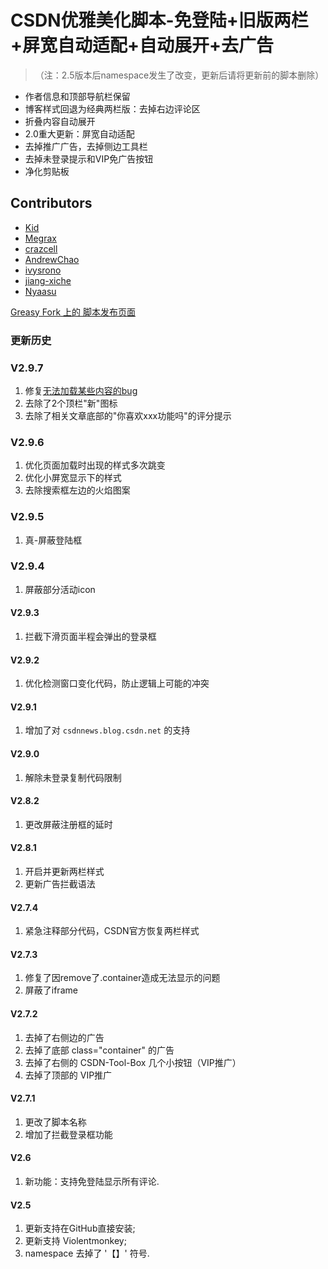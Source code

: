 # CSDN优雅美化脚本-免登陆+旧版两栏+屏宽自动适配+自动展开+去广告

> （注：2.5版本后namespace发生了改变，更新后请将更新前的脚本删除）

* 作者信息和顶部导航栏保留
* 博客样式回退为经典两栏版：去掉右边评论区
* 折叠内容自动展开
* 2.0重大更新：屏宽自动适配
* 去掉推广广告，去掉侧边工具栏
* 去掉未登录提示和VIP免广告按钮
* 净化剪贴板

## Contributors

* [Kid](https://github.com/kidonng)
* [Megrax](https://github.com/Megrax)
* [crazcell](https://github.com/crazcell)
* [AndrewChao](https://github.com/AndrewChao)
* [ivysrono](https://github.com/ivysrono)
* [jiang-xiche](https://github.com/jiang-xiche)
* [Nyaasu](https://github.com/Nyaasu66)

[Greasy Fork 上的 脚本发布页面](https://greasyfork.org/zh-CN/scripts/373974)

### 更新历史

### V2.9.7

1. 修复[无法加载某些内容的bug](https://greasyfork.org/zh-CN/scripts/373974-csdn%E4%BC%98%E9%9B%85%E7%BE%8E%E5%8C%96%E8%84%9A%E6%9C%AC-%E5%85%8D%E7%99%BB%E9%99%86-%E6%97%A7%E7%89%88%E4%B8%A4%E6%A0%8F-%E5%B1%8F%E5%AE%BD%E8%87%AA%E5%8A%A8%E9%80%82%E9%85%8D-%E8%87%AA%E5%8A%A8%E5%B1%95%E5%BC%80-%E5%8E%BB%E5%B9%BF%E5%91%8A/discussions/130970)
2. 去除了2个顶栏"新"图标
3. 去除了相关文章底部的"你喜欢xxx功能吗"的评分提示

### V2.9.6

1. 优化页面加载时出现的样式多次跳变
2. 优化小屏宽显示下的样式
3. 去除搜索框左边的火焰图案

### V2.9.5

1. 真-屏蔽登陆框

### V2.9.4

1. 屏蔽部分活动icon

#### V2.9.3

1. 拦截下滑页面半程会弹出的登录框

#### V2.9.2

1. 优化检测窗口变化代码，防止逻辑上可能的冲突

#### V2.9.1

1. 增加了对 `csdnnews.blog.csdn.net` 的支持

#### V2.9.0

1. 解除未登录复制代码限制

#### V2.8.2

1. 更改屏蔽注册框的延时

#### V2.8.1

1. 开启并更新两栏样式
2. 更新广告拦截语法

#### V2.7.4

1. 紧急注释部分代码，CSDN官方恢复两栏样式

#### V2.7.3

1. 修复了因remove了.container造成无法显示的问题
2. 屏蔽了iframe

#### V2.7.2

1. 去掉了右侧边的广告
2. 去掉了底部 class="container" 的广告
3. 去掉了右侧的 CSDN-Tool-Box 几个小按钮（VIP推广）
4. 去掉了顶部的 VIP推广

#### V2.7.1

1. 更改了脚本名称
2. 增加了拦截登录框功能

#### V2.6

1. 新功能：支持免登陆显示所有评论.

#### V2.5

1. 更新支持在GitHub直接安装;
2. 更新支持 Violentmonkey;
3. namespace 去掉了 '【】' 符号.
